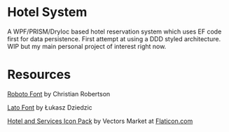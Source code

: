 ﻿# Hotel System

A WPF/PRISM/DryIoc based hotel reservation system which uses EF code first for data persistence. First attempt at using a DDD styled architecture. WIP but my main personal project of interest right now.

# Resources

<p><a href="https://github.com/google/roboto/">Roboto Font</a> by Christian Robertson</p>
<p><a href="http://www.latofonts.com/">Lato Font</a> by Łukasz Dziedzic</p>
<p><a href="https://www.flaticon.com/packs/hotel-and-services">Hotel and Services Icon Pack</a> by Vectors Market at <a href="https://www.flaticon.com">Flaticon.com</a></p>
